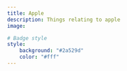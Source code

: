 ```yaml
---
title: Apple
description: Things relating to apple
image:

# Badge style
style:
    background: "#2a529d"
    color: "#fff"
---
```

